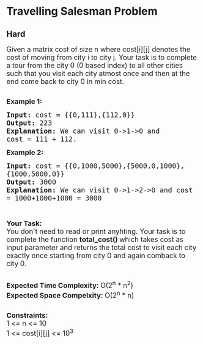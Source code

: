 # Travelling Salesman Problem
## Hard 
<div class="problem-statement">
                <p></p><p><span style="font-size:18px">Given a matrix cost&nbsp;of size n&nbsp;where cost[i][j] denotes the cost of moving from city i to city j. Your task is to complete a tour from the city 0 (0 based index)&nbsp;to all other cities such that you visit each city atmost once and then at the end come back to city 0 in min cost.</span><br>
&nbsp;</p>

<p><span style="font-size:18px"><strong>Example 1:</strong></span></p>

<pre><span style="font-size:18px"><strong>Input: </strong>cost = {{0,111},{112,0}}
<strong>Output: </strong>223
<strong>Explanation: </strong>We can visit 0-&gt;1-&gt;0 and 
cost = 111 + 112.</span>
</pre>

<p><span style="font-size:18px"><strong>Example 2:</strong></span></p>

<pre><span style="font-size:18px"><strong>Input: </strong>cost = {{0,1000,5000},{5000,0,1000},
{1000,5000,0}}
<strong>Output: </strong>3000
<strong>Explanation: </strong>We can visit 0-&gt;1-&gt;2-&gt;0 and cost 
= 1000+1000+1000 = 3000</span>
</pre>

<p>&nbsp;</p>

<p><span style="font-size:18px"><strong>Your Task:</strong><br>
You don't need to read or print anyhting. Your task is to complete the function&nbsp;<strong>total_cost()&nbsp;</strong>which takes cost as input parameter and returns the total cost to visit each city exactly once starting from city 0 and again comback to city 0.</span><br>
&nbsp;</p>

<p><span style="font-size:18px"><strong>Expected Time Complexity:&nbsp;</strong>O(2<sup>n</sup>&nbsp;* n<sup>2</sup>)<br>
<strong>Expected Space Compelxity:&nbsp;</strong>O(2<sup>n</sup>&nbsp;* n)</span><br>
&nbsp;</p>

<p><span style="font-size:18px"><strong>Constraints:</strong><br>
1 &lt;= n &lt;= 10<br>
1 &lt;= cost[i][j] &lt;= 10<sup>3</sup></span></p>
 <p></p>
            </div>